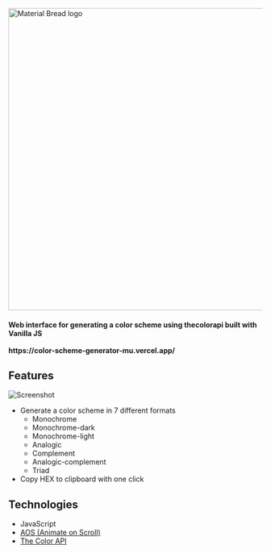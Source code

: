 <p align="" >
    <img width="600px" src="https://www.dropbox.com/s/3hynhab9n1kaosc/Screen%20Shot%202023-02-01%20at%208.35.44%20PM.png?raw=1" alt="Material Bread logo">
</p> 

<h4 align="">
Web interface for generating a color scheme using thecolorapi built with Vanilla JS <br>
<br>
https://color-scheme-generator-mu.vercel.app/
</h4>

## Features

![Screenshot](https://www.dropbox.com/s/aht0zdax8gzi0sj/colors.gif?raw=1)

- Generate a color scheme in 7 different formats
  - Monochrome
  - Monochrome-dark
  - Monochrome-light
  - Analogic
  - Complement
  - Analogic-complement
  - Triad
- Copy HEX to clipboard with one click

## Technologies
- JavaScript
- [AOS (Animate on Scroll)](https://michalsnik.github.io/aos/)
- [The Color API](https://www.thecolorapi.com/)




